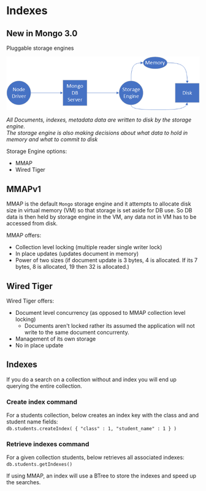 # Indexes

## New in Mongo 3.0 
Pluggable storage engines

![Storage Engine Architecture](./img/mongoStorageEngine.png)

*All Documents, indexes, metadata data are written to disk by the storage engine.<br>
The storage engine is also making decisions about what data to hold in memory and what to commit to disk*

Storage Engine options:
* MMAP
* Wired Tiger

## MMAPv1

MMAP is the default `Mongo` storage engine and it attempts to allocate disk size in virtual memory (VM) so that storage is set aside for DB use. So DB data is then held by storage engine in the VM, any data not in VM has to be accessed from disk.

MMAP offers:
* Collection level locking (multiple reader single writer lock)
* In place updates (updates document in memory)
* Power of two sizes (if document update is 3 bytes, 4 is allocated. If its 7 bytes, 8 is allocated, 19 then 32 is allocated.)

## Wired Tiger

Wired Tiger offers:
* Document level concurrency (as opposed to MMAP collection level locking)
    * Documents aren't locked rather its assumed the application will not write to the same document concurrenty.
* Management of its own storage
* No in place update

## Indexes
If you do a search on a collection without and index you will end up querying the entire collection. 

### Create index command
For a students collection, below creates an index key with the class and and student name fields:<br>
`db.students.createIndex( { "class" : 1, "student_name" : 1 } )`

### Retrieve indexes command
For a given collection students, below retrieves all associated indexes:
`db.students.getIndexes()`



If using MMAP, an index will use a BTree to store the indexes and speed up the searches.

